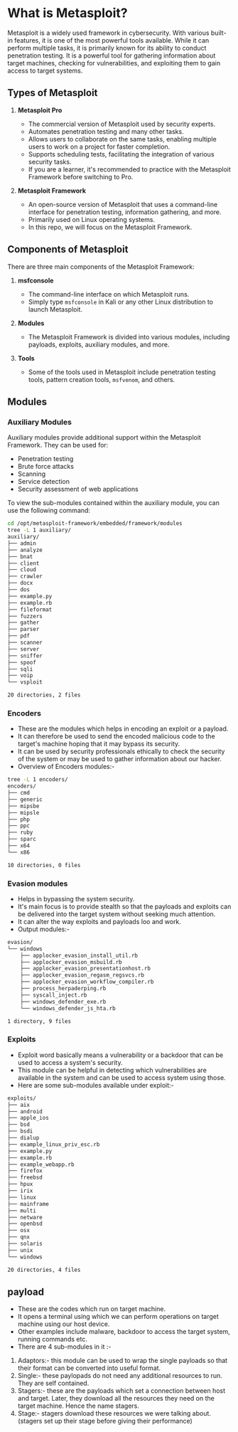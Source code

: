 # What is Metasploit?

Metasploit is a widely used framework in cybersecurity. With various built-in features, it is one of the most powerful tools available. While it can perform multiple tasks, it is primarily known for its ability to conduct penetration testing. It is a powerful tool for gathering information about target machines, checking for vulnerabilities, and exploiting them to gain access to target systems.

## Types of Metasploit

1. **Metasploit Pro**
    - The commercial version of Metasploit used by security experts.
    - Automates penetration testing and many other tasks.
    - Allows users to collaborate on the same tasks, enabling multiple users to work on a project for faster completion.
    - Supports scheduling tests, facilitating the integration of various security tasks.
    - If you are a learner, it's recommended to practice with the Metasploit Framework before switching to Pro.

2. **Metasploit Framework**
    - An open-source version of Metasploit that uses a command-line interface for penetration testing, information gathering, and more.
    - Primarily used on Linux operating systems.
    - In this repo, we will focus on the Metasploit Framework.

## Components of Metasploit

There are three main components of the Metasploit Framework:

1. **msfconsole**
    - The command-line interface on which Metasploit runs.
    - Simply type `msfconsole` in Kali or any other Linux distribution to launch Metasploit.

2. **Modules**
    - The Metasploit Framework is divided into various modules, including payloads, exploits, auxiliary modules, and more.

3. **Tools**
    - Some of the tools used in Metasploit include penetration testing tools, pattern creation tools, `msfvenom`, and others.

## Modules

### Auxiliary Modules

Auxiliary modules provide additional support within the Metasploit Framework. They can be used for:

- Penetration testing
- Brute force attacks
- Scanning
- Service detection
- Security assessment of web applications

To view the sub-modules contained within the auxiliary module, you can use the following command:

```bash
cd /opt/metasploit-framework/embedded/framework/modules
tree -L 1 auxiliary/
auxiliary/
├── admin
├── analyze
├── bnat
├── client
├── cloud
├── crawler
├── docx
├── dos
├── example.py
├── example.rb
├── fileformat
├── fuzzers
├── gather
├── parser
├── pdf
├── scanner
├── server
├── sniffer
├── spoof
├── sqli
├── voip
└── vsploit

20 directories, 2 files
```
### Encoders
- These are the modules which helps in encoding an exploit or a payload.
- It can therefore be used to send the encoded malicious code to the target's machine hoping that it may bypass its security.
- It can be used by security professionals ethically to check the security of the system or may be used to gather information about our hacker.
- Overview of Encoders modules:-
```bash
tree -L 1 encoders/
encoders/
├── cmd
├── generic
├── mipsbe
├── mipsle
├── php
├── ppc
├── ruby
├── sparc
├── x64
└── x86

10 directories, 0 files
```
### Evasion modules 
- Helps in bypassing the system security.
- It's main focus is to provide stealth so that the payloads and exploits can be delivered into the target system without seeking much attention.
- It can alter the way exploits and payloads loo and work.
- Output modules:-
```bash
evasion/
└── windows
    ├── applocker_evasion_install_util.rb
    ├── applocker_evasion_msbuild.rb
    ├── applocker_evasion_presentationhost.rb
    ├── applocker_evasion_regasm_regsvcs.rb
    ├── applocker_evasion_workflow_compiler.rb
    ├── process_herpaderping.rb
    ├── syscall_inject.rb
    ├── windows_defender_exe.rb
    └── windows_defender_js_hta.rb

1 directory, 9 files
```
### Exploits
- Exploit word basically means a vulnerability or a backdoor that can be used to access a system's security.
- This module can be helpful in detecting which vulnerabilities are available in the system and can be used to access system using those.
- Here are some sub-modules available under exploit:-
```bash
exploits/
├── aix
├── android
├── apple_ios
├── bsd
├── bsdi
├── dialup
├── example_linux_priv_esc.rb
├── example.py
├── example.rb
├── example_webapp.rb
├── firefox
├── freebsd
├── hpux
├── irix
├── linux
├── mainframe
├── multi
├── netware
├── openbsd
├── osx
├── qnx
├── solaris
├── unix
└── windows

20 directories, 4 files
```

## payload
- These are the codes which run on target machine.
- It opens a terminal using which we can perform operations on target machine using our host device.
- Other examples include malware, backdoor to access the target system, running commands etc.
- There are 4 sub-modules in it :- 
1. Adaptors:- this module can be used to wrap the single payloads so that their format can be converted into useful format.
2. Single:- these paylopads do not need any additional resources to run. They are self contained.
3. Stagers:- these are the payloads which set a connection between host and target. Later, they download all the resources they need on the target machine.
Hence the name stagers.
4. Stage:- stagers download these resources we were talking about.(stagers set up their stage before giving their performance)

